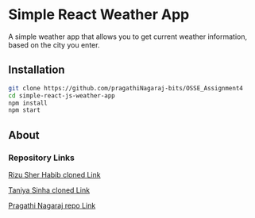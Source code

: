 # Simple React Weather App
A simple weather app that allows you to get current weather information, based on the city you enter.



## Installation
```sh
git clone https://github.com/pragathiNagaraj-bits/OSSE_Assignment4
cd simple-react-js-weather-app
npm install
npm start
```


## About
### Repository Links
[Rizu Sher Habib cloned Link](https://github.com/RizuHabib/OSSE_Assignment4.git)

[Taniya Sinha cloned Link](https://github.com/taniyabits/OSSE_Assignment4.git)

[Pragathi Nagaraj repo Link](https://github.com/pragathiNagaraj-bits/OSSE_Assignment4.git)